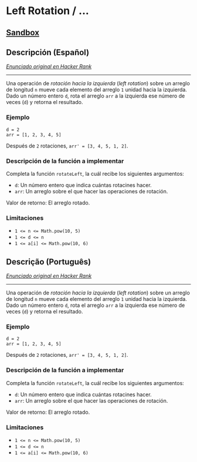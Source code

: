# Left Rotation / ...

## [Sandbox](https://lab.cs50.io/Laboratoria/job-application-public/main/02-tech-mentoring/exercises/16-left-rotation/boilerplate/)

## Descripción (Español)

[_Enunciado original en Hacker Rank_](https://www.hackerrank.com/challenges/array-left-rotation/problem)

***

Una operación de _rotación hacia la izquierda_ (_left rotation_) sobre un
arreglo de longitud `n` mueve cada elemento del arreglo `1` unidad hacia la
izquierda. Dado un número entero `d`, rota el arreglo `arr` a la izquierda ese
número de veces (`d`) y retorna el resultado.

### Ejemplo

```
d = 2
arr = [1, 2, 3, 4, 5]
```

Después de `2` rotaciones, `arr' = [3, 4, 5, 1, 2]`.

### Descripción de la función a implementar

Completa la función `rotateLeft`, la cuál recibe los siguientes argumentos:

- `d`: Un número entero que indica cuántas rotacines hacer.
- `arr`: Un arreglo sobre el que hacer las operaciones de rotación.

Valor de retorno: El arreglo rotado.

### Limitaciones

* `1 <= n <= Math.pow(10, 5)`
* `1 <= d <= n`
* `1 <= a[i] <= Math.pow(10, 6)`

## Descrição (Português)

[_Enunciado original en Hacker Rank_](https://www.hackerrank.com/challenges/array-left-rotation/problem)

***

Una operación de _rotación hacia la izquierda_ (_left rotation_) sobre un
arreglo de longitud `n` mueve cada elemento del arreglo `1` unidad hacia la
izquierda. Dado un número entero `d`, rota el arreglo `arr` a la izquierda ese
número de veces (`d`) y retorna el resultado.

### Ejemplo

```
d = 2
arr = [1, 2, 3, 4, 5]
```

Después de `2` rotaciones, `arr' = [3, 4, 5, 1, 2]`.

### Descripción de la función a implementar

Completa la función `rotateLeft`, la cuál recibe los siguientes argumentos:

- `d`: Un número entero que indica cuántas rotacines hacer.
- `arr`: Un arreglo sobre el que hacer las operaciones de rotación.

Valor de retorno: El arreglo rotado.

### Limitaciones

* `1 <= n <= Math.pow(10, 5)`
* `1 <= d <= n`
* `1 <= a[i] <= Math.pow(10, 6)`
